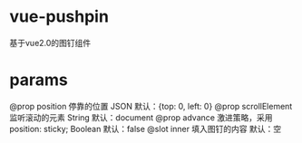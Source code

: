 # vue-pushpin
基于vue2.0的图钉组件
# params
@prop position 停靠的位置 JSON 默认：{top: 0, left: 0}
@prop scrollElement 监听滚动的元素 String 默认：document
@prop advance 激进策略，采用position: sticky; Boolean 默认：false
@slot inner 填入图钉的内容 默认：空
